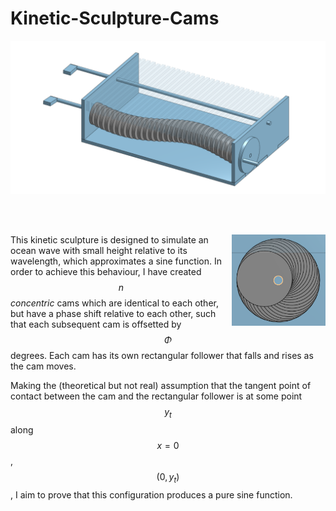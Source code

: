 # Kinetic-Sculpture-Cams

<div align="center">
  <img src="assets/sculpture_.png" alt="description of gif" width="900"/>
</div>

<br><br>

<img src="assets/cams_front.png" align = "right" alt="description of gif" width="150"/>

This kinetic sculpture is designed to simulate an ocean wave with small height relative to its wavelength, which approximates a sine function. In order to achieve this behaviour, I have created $$n$$ _concentric_ cams which are identical to each other, but have a phase shift relative to each other, such that each subsequent cam is offsetted by $$Φ$$ degrees. Each cam has its own rectangular follower that falls and rises as the cam moves.

Making the (theoretical but not real) assumption that the tangent point of contact between the cam and the rectangular follower is at some point $$y_{t}$$ along $$x=0$$, $$(0, y_{t})$$, I aim to prove that this configuration produces a pure sine function.

